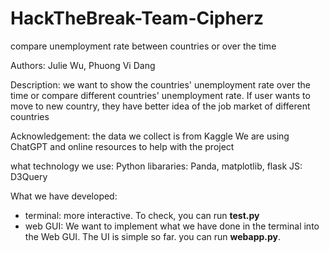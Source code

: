 # HackTheBreak-Team-Cipherz
compare unemployment rate between countries or over the time

Authors: Julie Wu, Phuong Vi Dang

Description: we want to show the countries' unemployment rate over the time or compare different countries' unemployment rate. If user wants to move to new country, they have better idea of the job market of different countries

Acknowledgement: 
 the data we collect is from Kaggle
  We are using ChatGPT and online resources to help with the project

what technology we use:
 Python libararies: Panda, matplotlib, flask
 JS: D3Query

What we have developed:
  - terminal: more interactive. To check, you can run **test.py**
  - web GUI: We want to implement what we have done in the terminal into the Web GUI. The UI is simple so far.
    you can run **webapp.py**.






